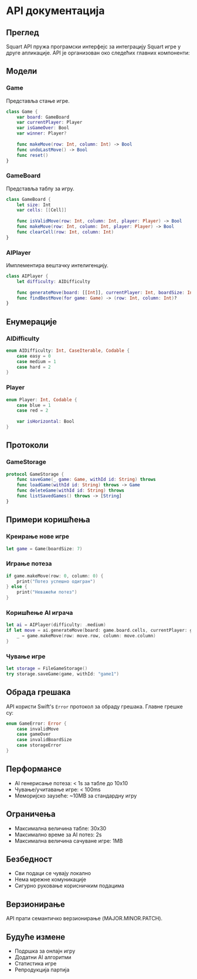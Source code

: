 # API документација

## Преглед

Squart API пружа програмски интерфејс за интеграцију Squart игре у друге апликације. API је организован око следећих главних компоненти:

## Модели

### Game

Представља стање игре.

```swift
class Game {
    var board: GameBoard
    var currentPlayer: Player
    var isGameOver: Bool
    var winner: Player?
    
    func makeMove(row: Int, column: Int) -> Bool
    func undoLastMove() -> Bool
    func reset()
}
```

### GameBoard

Представља таблу за игру.

```swift
class GameBoard {
    let size: Int
    var cells: [[Cell]]
    
    func isValidMove(row: Int, column: Int, player: Player) -> Bool
    func makeMove(row: Int, column: Int, player: Player) -> Bool
    func clearCell(row: Int, column: Int)
}
```

### AIPlayer

Имплементира вештачку интелигенцију.

```swift
class AIPlayer {
    let difficulty: AIDifficulty
    
    func generateMove(board: [[Int]], currentPlayer: Int, boardSize: Int) -> (row: Int, column: Int)?
    func findBestMove(for game: Game) -> (row: Int, column: Int)?
}
```

## Енумерације

### AIDifficulty

```swift
enum AIDifficulty: Int, CaseIterable, Codable {
    case easy = 0
    case medium = 1
    case hard = 2
}
```

### Player

```swift
enum Player: Int, Codable {
    case blue = 1
    case red = 2
    
    var isHorizontal: Bool
}
```

## Протоколи

### GameStorage

```swift
protocol GameStorage {
    func saveGame(_ game: Game, withId id: String) throws
    func loadGame(withId id: String) throws -> Game
    func deleteGame(withId id: String) throws
    func listSavedGames() throws -> [String]
}
```

## Примери коришћења

### Креирање нове игре

```swift
let game = Game(boardSize: 7)
```

### Играње потеза

```swift
if game.makeMove(row: 0, column: 0) {
    print("Потез успешно одигран")
} else {
    print("Неважећи потез")
}
```

### Коришћење AI играча

```swift
let ai = AIPlayer(difficulty: .medium)
if let move = ai.generateMove(board: game.board.cells, currentPlayer: game.currentPlayer.rawValue, boardSize: game.board.size) {
    _ = game.makeMove(row: move.row, column: move.column)
}
```

### Чување игре

```swift
let storage = FileGameStorage()
try storage.saveGame(game, withId: "game1")
```

## Обрада грешака

API користи Swift's `Error` протокол за обраду грешака. Главне грешке су:

```swift
enum GameError: Error {
    case invalidMove
    case gameOver
    case invalidBoardSize
    case storageError
}
```

## Перформансе

- AI генерисање потеза: < 1s за табле до 10x10
- Чување/учитавање игре: < 100ms
- Меморијско заузеће: ~10MB за стандардну игру

## Ограничења

- Максимална величина табле: 30x30
- Максимално време за AI потез: 2s
- Максимална величина сачуване игре: 1MB

## Безбедност

- Сви подаци се чувају локално
- Нема мрежне комуникације
- Сигурно руковање корисничким подацима

## Верзионирање

API прати семантичко верзионирање (MAJOR.MINOR.PATCH).

## Будуће измене

- Подршка за онлајн игру
- Додатни AI алгоритми
- Статистика игре
- Репродукција партија 